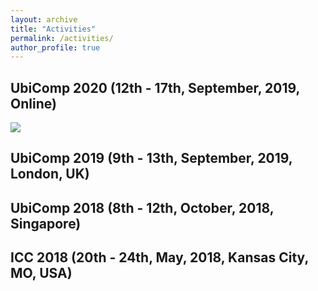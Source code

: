 ```yaml
---
layout: archive
title: "Activities"
permalink: /activities/
author_profile: true
---
```


## UbiComp 2020 (12th - 17th, September, 2019, Online)

![](profile.jpeg)

## UbiComp 2019 (9th - 13th, September, 2019, London, UK)

## UbiComp 2018 (8th - 12th, October, 2018, Singapore)

## ICC 2018 (20th - 24th, May, 2018, Kansas City, MO, USA)
